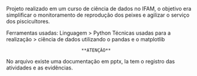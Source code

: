 Projeto realizado em um curso de ciência de dados no IFAM, o objetivo era simplificar o monitoramento de reprodução dos peixes e agilizar o serviço dos piscicultores.

Ferramentas usadas:
Linguagem > Python
Técnicas usadas para a realização > ciência de dados utilizando o pandas e o matplotlib

                                **ATENÇÂO**

No arquivo existe uma documentação em pptx, la tem o registro das atividades e as evidências. 

